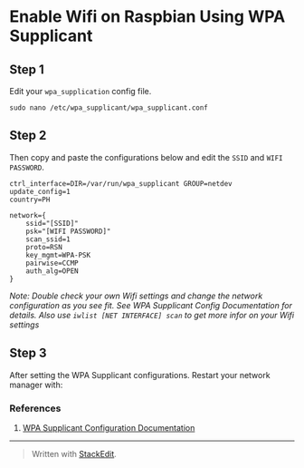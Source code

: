
# Enable Wifi on Raspbian Using WPA Supplicant

## Step 1
Edit your `wpa_supplication` config file.

    sudo nano /etc/wpa_supplicant/wpa_supplicant.conf 
    
## Step 2
Then copy and paste the configurations below and edit the `SSID` and `WIFI PASSWORD`.

    ctrl_interface=DIR=/var/run/wpa_supplicant GROUP=netdev
    update_config=1
    country=PH
    
    network={
        ssid="[SSID]"
        psk="[WIFI PASSWORD]"
        scan_ssid=1
        proto=RSN
        key_mgmt=WPA-PSK
        pairwise=CCMP
        auth_alg=OPEN
    }

*Note: Double check your own Wifi settings and change the network configuration as you see fit. See WPA Supplicant Config Documentation for details. Also use `iwlist [NET INTERFACE] scan` to get more infor on your Wifi settings*

## Step 3
After setting the WPA Supplicant configurations. Restart your network manager with:

    
### References

1. [WPA Supplicant Configuration Documentation](http://w1.fi/cgit/hostap/plain/wpa_supplicant/wpa_supplicant.conf)

---
> Written with [StackEdit](https://stackedit.io/).
<!--stackedit_data:
eyJoaXN0b3J5IjpbLTU5Njk5ODgzOCwtMTU1NDkwOTE4MywtMT
g4NjU5NjMyOF19
-->